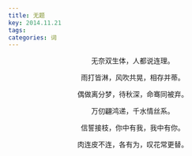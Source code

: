 ```yaml
---
title: 无题
key: 2014.11.21
tags: 
categories: 词
---
```


<p align="center">无奈双生体，人都说连理。
</p>
<p align="center">雨打皆淋，风吹共晃，相存并蒂。
</p>
<p align="center">偶做离分梦，待秋深，命骞同被弃。
</p>
<p align="center">万仞翩鸿递，千水情丝系。
</p>
<p align="center">信誓接枝，你中有我，我中有你。
</p>
<p align="center">肉连皮不连，各有为，叹花常更替。
</p>
